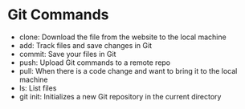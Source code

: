 # Git Commands

- clone: Download the file from the website to the local machine
- add: Track files and save changes in Git
- commit: Save your files in Git
- push: Upload Git commands to a remote repo
- pull: When there is a code change and want to bring it to the local machine
- ls: List files
- git init: Initializes a new Git repository in the current directory
